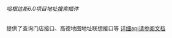 ###### 哈根达斯6.0项目地址搜索插件
提供了查询门店接口、高德地图地址联想接口等
[详细api请参阅文档](https://github.com/747969780/cd-haagendazs-api/blob/master/doc.md)
